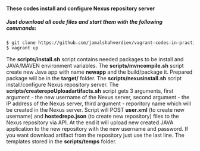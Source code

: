 #### These codes install and configure Nexus repository server
##### Just download all code files and start them with the following commands:
```bash
$ git clone https://github.com/jamalshahverdiev/vagrant-codes-in-practice.git && cd vagrant-codes-in-practice/vagrant-nexus
$ vagrant up
```
The **scripts/install.sh** script contains needed packages to be install and JAVA/MAVEN environment variables.
The **scripts/mvncompile.sh** script create new Java app with name __newapp__ and the build/package it. Prepared package will be in the __target/__ folder.
The **scripts/nexusinstall.sh** script install/configure Nexus repository server.
The **scripts/createrepoUploadartifacts.sh** script gets 3 arguments, first argument - the new username of the Nexus server, second argument - the IP address of the Nexus server, third argument - reporitory name which will be created in the Nexus server. Script will POST **user.xml** (to create new username) and **hostedrepo.json** (to create new repository) files to the Nexus repository via API. At the end it will upload new created JAVA application to the new repository with the new username and password. If you want download artifact from the repository just use the last line. The templates stored in the __scripts/temps__ folder.
